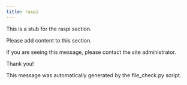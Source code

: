 ```yaml
---
title: raspi
---
```


This is a stub for the raspi section.

Please add content to this section.

If you are seeing this message, please contact the site administrator.

Thank you!

This message was automatically generated by the file_check.py script.

